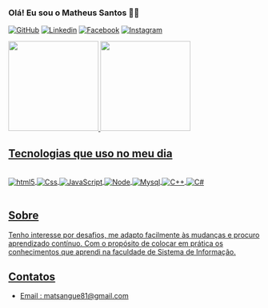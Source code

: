

### Olá! Eu sou o Matheus Santos 🖐🏽 

[![GitHub](https://img.shields.io/badge/GitHub-100000?style=for-the-badge&logo=github&logoColor=white)](https://github.com/matheussantosguedes00)
[![Linkedin](https://img.shields.io/badge/LinkedIn-0077B5?style=for-the-badge&logo=linkedin&logoColor=white)](https://br.linkedin.com/in/matheus-santos-guedes-26aa52202?trk=people-guest_people_search-card)
[![Facebook](https://img.shields.io/badge/Facebook-1877F2?style=for-the-badge&logo=facebook&logoColor=white)](https://www.facebook.com/matheussantos.zoi)
[![Instagram](https://img.shields.io/badge/Instagram-E4405F?style=for-the-badge&logo=instagram&logoColor=white)](https://www.instagram.com/invites/contact/?i=18g2ghsdoyh1v&utm_content=1u36gg1)

 <a href="https://github.com/rafaballerini">
  <img height="180em" src="https://github-readme-stats.vercel.app/api?username=rafaballerini&show_icons=true&theme=dracula&include_all_commits=true&count_private=true"/>
  <img height="180em" src="https://github-readme-stats.vercel.app/api/top-langs/?username=rafaballerini&layout=compact&langs_count=7&theme=dracula"/>





## Tecnologias que uso no meu dia 

<div style="display:inline_black"><br/>
<img align ="center"alt="html5"src="https://img.shields.io/badge/HTML5-E34F26?style=for-the-badge&logo=html5&logoColor=white">
<img align ="center"alt="Css"src="https://img.shields.io/badge/CSS3-1572B6?style=for-the-badge&logo=css3&logoColor=white">
<img align ="center"alt="JavaScript"src="https://img.shields.io/badge/JavaScript-F7DF1E?style=for-the-badge&logo=javascript&logoColor=black">
<img align ="center"alt="Node"src="https://img.shields.io/badge/Node.js-43853D?style=for-the-badge&logo=node.js&logoColor=white">
<img align ="center"alt="Mysql"src="https://img.shields.io/badge/MySQL-00000F?style=for-the-badge&logo=mysql&logoColor=white">
<img align ="center"alt="C++"src="https://img.shields.io/badge/C%2B%2B-00599C?style=for-the-badge&logo=c%2B%2B&logoColor=white">
<img align ="center"alt="C#"src="https://img.shields.io/badge/C%23-239120?style=for-the-badge&logo=c-sharp&logoColor=white">
</div><br/>

## Sobre
Tenho interesse por desafios, me adapto facilmente às mudanças e procuro
aprendizado contínuo. Com o propósito de colocar em prática os conhecimentos que
aprendi na faculdade de Sistema de Informação.

## Contatos
- Email : matsangue81@gmail.com



